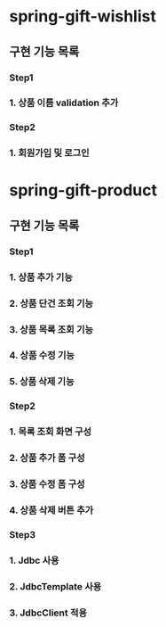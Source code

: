 # spring-gift-wishlist

## 구현 기능 목록

### Step1

### 1. 상품 이름 validation 추가

### Step2

### 1. 회원가입 및 로그인

# spring-gift-product

## 구현 기능 목록

### Step1

### 1. 상품 추가 기능

### 2. 상품 단건 조회 기능

### 3. 상품 목록 조회 기능

### 4. 상품 수정 기능

### 5. 상품 삭제 기능

### Step2

### 1. 목록 조회 화면 구성

### 2. 상품 추가 폼 구성

### 3. 상품 수정 폼 구성

### 4. 상품 삭제 버튼 추가

### Step3

### 1. Jdbc 사용

### 2. JdbcTemplate 사용

### 3. JdbcClient 적용